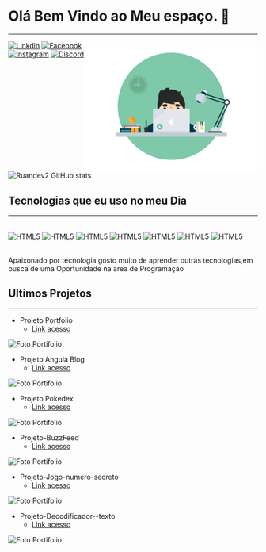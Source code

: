 <h1>Olá Bem Vindo  ao Meu espaço. 👋</h1>
<hr>
<img src="https://github.com/nirala69/nirala69/blob/master/70804f7e25b11f29db904f2fa7b4cd9d.gif" width="350" align='right'>

[![Linkdin](https://img.shields.io/badge/LinkedIn-0077B5?style=for-the-badge&logo=linkedin&logoColor=white)](https://www.linkedin.com/in/ruan-rodrigues-dos-santos-7b9860234/)
[![Facebook](https://img.shields.io/badge/Facebook-1877F2?style=for-the-badge&logo=facebook&logoColor=white
)](https://www.facebook.com/profile.php?id=100003695278508)
[![Instagram](https://img.shields.io/badge/Instagram-E4405F?style=for-the-badge&logo=instagram&logoColor=white)](https://www.instagram.com/pris_cila2023/)
[![Discord](https://img.shields.io/badge/Discord-7289DA?style=for-the-badge&logo=discord&logoColor=white)](https://discord.com/channels/@me/Ruangj#4989)

![Ruandev2 GitHub stats](https://github-readme-stats.vercel.app/api?username=RuanDev2&show_icons=true&theme=dark)

<h2> Tecnologias que eu uso no meu Dia</h2>
<hr>
<div style="display: inline_block"><br/>
     <img  align="center" alt="HTML5" src="https://img.shields.io/badge/HTML5-E34F26?style=for-the-badge&logo=html5&logoColor=white">
     <img  align="center" alt="HTML5" src="https://img.shields.io/badge/CSS3-1572B6?style=for-the-badge&logo=css3&logoColor=white">
     <img  align="center" alt="HTML5" src=https://img.shields.io/badge/JavaScript-F7DF1E?style=for-the-badge&logo=javascript&logoColor=black>
     <img  align="center" alt="HTML5" src="https://img.shields.io/badge/Python-3776AB?style=for-the-badge&logo=python&logoColor=white">
     <img  align="center" alt="HTML5" src="https://img.shields.io/badge/MySQL-00000F?style=for-the-badge&logo=mysql&logoColor=white">
     <img  align="center" alt="HTML5" src="https://img.shields.io/badge/TypeScript-007ACC?style=for-the-badge&logo=typescript&logoColor=white">
     <img  align="center" alt="HTML5" src="https://img.shields.io/badge/GitHub-100000?style=for-the-badge&logo=github&logoColor=white">
</div><br>

<p> Apaixonado por tecnologia  gosto muito de aprender outras tecnologias,em busca de uma Oportunidade na area de Programaçao</p> 

<h2>Ultimos Projetos</h2>
<hr>

* Projeto Portfolio
  * <a href="https://portfolio-three-brown-83.vercel.app/" target="_blank" rel="noopener 
noreferrer"> Link acesso</a><br>
<img src="https://github.com/Ruandev2/Ruandev2/assets/93599287/81764f00-7399-40d8-a207-7a9a339fdcad" alt="Foto Portifolio" width="350">

* Projeto Angula Blog
  * <a href="https://angular-blog-silk.vercel.app/" target="_blank" rel="noopener noreferrer"> Link acesso</a><br>
<img src="https://github.com/Ruandev2/Ruandev2/assets/93599287/6de05301-48c5-4f85-bbe5-0803e5a0ee5a" alt="Foto Portifolio" width="350">

* Projeto Pokedex
  * <a href="https://ruandev2.github.io/js-developer-pokedex/" target="_blank" rel="noopener noreferrer">Link acesso</a><br>
<img src="https://github.com/Ruandev2/Ruandev2/assets/93599287/5a704b96-2d03-4383-848f-7770ca5935df" alt="Foto Portifolio" width="350">
  
* Projeto-BuzzFeed
  * <a href="https://ruandev2.github.io/Desafio-Dio-Projeto-BuzzFeed/" target="_blank" rel="noopener noreferrer">Link acesso</a><br>
<img src="https://github.com/Ruandev2/Ruandev2/assets/93599287/b5579a82-68e5-4f68-9b00-8c9da85cccb4" alt="Foto Portifolio" width="350">

* Projeto-Jogo-numero-secreto
  * <a href="https://jogo-numero-secreto-nu-wheat.vercel.app/" target="_blank" rel="noopener noreferrer">Link acesso</a><br>
<img src="https://github.com/Ruandev2/Ruandev2/assets/93599287/72fd86bd-30fd-4145-92fc-89c6063ae145" alt="Foto Portifolio" width="350">

* Projeto-Decodificador--texto
  * <a href="https://decodificador-texto-alpha.vercel.app/" target="_blank" rel="noopener noreferrer">Link acesso</a><br>
<img src="https://github.com/Ruandev2/Ruandev2/assets/93599287/411628cc-110d-4798-9fb5-0f37cc2d9bcf" alt="Foto Portifolio" width="350">

  

